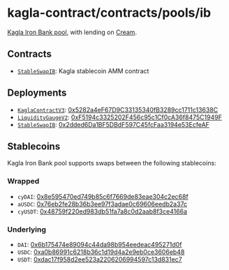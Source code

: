 # kagla-contract/contracts/pools/ib

[Kagla Iron Bank pool](https://www.kagla.finance/ib), with lending on [Cream](https://v1.yearn.finance/lending).

## Contracts

* [`StableSwapIB`](StableSwapIB.vy): Kagla stablecoin AMM contract

## Deployments

* [`KaglaContractV3`](../../tokens/KaglaTokenV3.vy): [0x5282a4eF67D9C33135340fB3289cc1711c13638C](https://etherscan.io/address/0x5282a4eF67D9C33135340fB3289cc1711c13638C)
* [`LiquidityGaugeV2`](https://github.com/kagla-finance/kagla-dao-contracts/blob/master/contracts/gauges/LiquidityGaugeV2.vy): [0xF5194c3325202F456c95c1Cf0cA36f8475C1949F](https://etherscan.io/address/0xF5194c3325202F456c95c1Cf0cA36f8475C1949F)
* [`StableSwapIB`](StableSwapIB.vy): [0x2dded6Da1BF5DBdF597C45fcFaa3194e53EcfeAF](https://etherscan.io/address/0x2dded6Da1BF5DBdF597C45fcFaa3194e53EcfeAF)

## Stablecoins

Kagla Iron Bank pool supports swaps between the following stablecoins:

### Wrapped

* `cyDAI`: [0x8e595470ed749b85c6f7669de83eae304c2ec68f](https://etherscan.io/address/0x8e595470ed749b85c6f7669de83eae304c2ec68f)
* `aUSDC`: [0x76eb2fe28b36b3ee97f3adae0c69606eedb2a37c](https://etherscan.io/address/0x76eb2fe28b36b3ee97f3adae0c69606eedb2a37c)
* `cyUSDT`: [0x48759f220ed983db51fa7a8c0d2aab8f3ce4166a](https://etherscan.io/address/0x48759f220ed983db51fa7a8c0d2aab8f3ce4166a)

### Underlying

* `DAI`: [0x6b175474e89094c44da98b954eedeac495271d0f](https://etherscan.io/token/0x6b175474e89094c44da98b954eedeac495271d0f)
* `USDC`: [0xa0b86991c6218b36c1d19d4a2e9eb0ce3606eb48](https://etherscan.io/token/0xa0b86991c6218b36c1d19d4a2e9eb0ce3606eb48)
* `USDT`: [0xdac17f958d2ee523a2206206994597c13d831ec7](https://etherscan.io/address/0xdac17f958d2ee523a2206206994597c13d831ec7)
